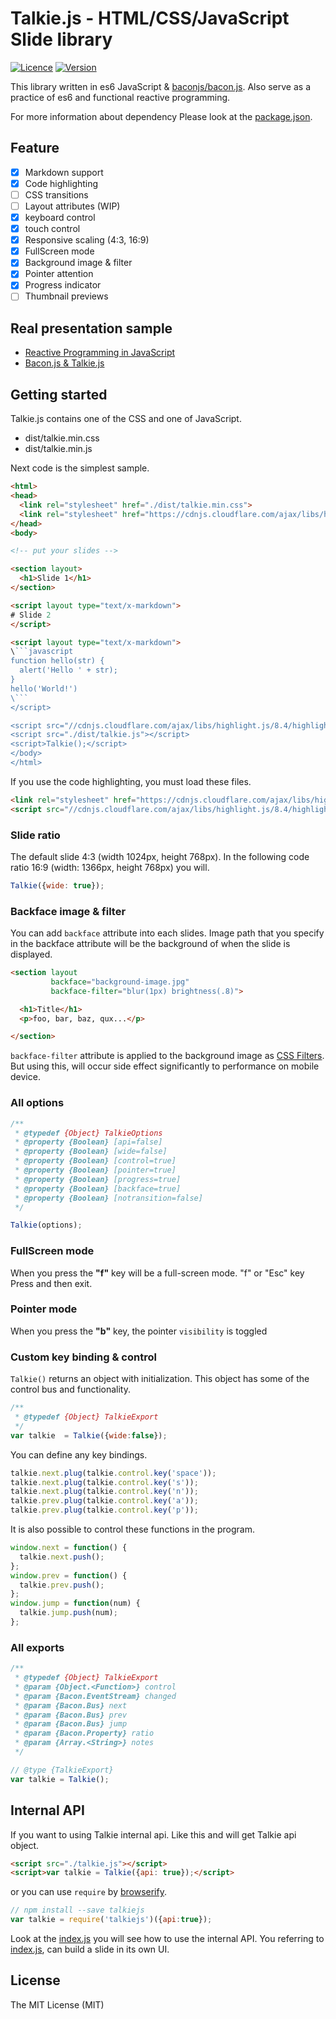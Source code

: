 Talkie.js - HTML/CSS/JavaScript Slide library
====================

[![Licence](http://img.shields.io/badge/license-MIT-000000.svg?style=flat-square)](https://npmjs.org/package/talkiejs)
[![Version](http://img.shields.io/npm/v/talkiejs.svg?style=flat-square)](https://npmjs.org/package/talkiejs)

This library written in es6 JavaScript & [baconjs/bacon.js](https://github.com/baconjs/bacon.js). Also serve as a practice of es6 and functional reactive programming.

For more information about dependency Please look at the [package.json](package.json).

## Feature

- [x] Markdown support
- [x] Code highlighting
- [ ] CSS transitions
- [ ] Layout attributes (WIP)
- [x] keyboard control
- [x] touch control
- [x] Responsive scaling (4:3, 16:9)
- [x] FullScreen mode
- [x] Background image & filter
- [x] Pointer attention
- [x] Progress indicator
- [ ] Thumbnail previews

## Real presentation sample

- [Reactive Programming in JavaScript](http://ahomu.github.io/s/150221-frontrend_conference/index.html)
- [Bacon.js & Talkie.js](http://ahomu.github.io/s/150217-lt/index.html)

## Getting started

Talkie.js contains one of the CSS and one of JavaScript.

- dist/talkie.min.css
- dist/talkie.min.js

Next code is the simplest sample.

```html
<html>
<head>
  <link rel="stylesheet" href="./dist/talkie.min.css">
  <link rel="stylesheet" href="https://cdnjs.cloudflare.com/ajax/libs/highlight.js/8.4/styles/monokai_sublime.min.css">
</head>
<body>

<!-- put your slides -->

<section layout>
  <h1>Slide 1</h1>
</section>

<script layout type="text/x-markdown">
# Slide 2
</script>

<script layout type="text/x-markdown">
\```javascript
function hello(str) {
  alert('Hello ' + str);
}
hello('World!')
\```
</script>

<script src="//cdnjs.cloudflare.com/ajax/libs/highlight.js/8.4/highlight.min.js"></script>
<script src="./dist/talkie.js"></script>
<script>Talkie();</script>
</body>
</html>
```

If you use the code highlighting, you must load these files.

```html
<link rel="stylesheet" href="https://cdnjs.cloudflare.com/ajax/libs/highlight.js/8.4/styles/monokai_sublime.min.css">
<script src="//cdnjs.cloudflare.com/ajax/libs/highlight.js/8.4/highlight.min.js"></script>
```

### Slide ratio

The default slide 4:3 (width 1024px, height 768px). In the following code ratio 16:9 (width: 1366px, height 768px) you will.

```javascript
Talkie({wide: true});
```

### Backface image & filter

You can add `backface` attribute into each slides. Image path that you specify in the backface attribute will be the background of when the slide is displayed.

```html
<section layout
         backface="background-image.jpg"
         backface-filter="blur(1px) brightness(.8)">

  <h1>Title</h1>
  <p>foo, bar, baz, qux...</p>

</section>
```

`backface-filter` attribute is applied to the background image as [CSS Filters](http://css-tricks.com/almanac/properties/f/filter/). But using this, will occur side effect significantly to performance on mobile device.

### All options

```javascript
/**
 * @typedef {Object} TalkieOptions
 * @property {Boolean} [api=false]
 * @property {Boolean} [wide=false]
 * @property {Boolean} [control=true]
 * @property {Boolean} [pointer=true]
 * @property {Boolean} [progress=true]
 * @property {Boolean} [backface=true]
 * @property {Boolean} [notransition=false]
 */

Talkie(options);
```

### FullScreen mode

When you press the **"f"** key will be a full-screen mode. "f" or "Esc" key Press and then exit.

### Pointer mode

When you press the **"b"** key, the pointer `visibility` is toggled

### Custom key binding & control

`Talkie()` returns an object with initialization. This object has some of the control bus and functionality.

```javascript
/**
 * @typedef {Object} TalkieExport
 */
var talkie  = Talkie({wide:false});
```

You can define any key bindings.

```javascript
talkie.next.plug(talkie.control.key('space'));
talkie.next.plug(talkie.control.key('s'));
talkie.next.plug(talkie.control.key('n'));
talkie.prev.plug(talkie.control.key('a'));
talkie.prev.plug(talkie.control.key('p'));
```

It is also possible to control these functions in the program.

```javascript
window.next = function() {
  talkie.next.push();
};
window.prev = function() {
  talkie.prev.push();
};
window.jump = function(num) {
  talkie.jump.push(num);
};
```

### All exports

```javascript
/**
 * @typedef {Object} TalkieExport
 * @param {Object.<Function>} control
 * @param {Bacon.EventStream} changed
 * @param {Bacon.Bus} next
 * @param {Bacon.Bus} prev
 * @param {Bacon.Bus} jump
 * @param {Bacon.Property} ratio
 * @param {Array.<String>} notes
 */

// @type {TalkieExport}
var talkie = Talkie();
```

## Internal API

If you want to using Talkie internal api. Like this and will get Talkie api object.

```html
<script src="./talkie.js"></script>
<script>var talkie = Talkie({api: true});</script>
```

or you can use `require` by [browserify](http://browserify.org/).

```javascript
// npm install --save talkiejs
var talkie = require('talkiejs')({api:true});
```

Look at the [index.js](src/index.js) you will see how to use the internal API. You referring to [index.js](src/index.js), can build a slide in its own UI.

## License

The MIT License (MIT)
